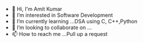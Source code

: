 - 👋 Hi, I'm Amit Kumar
- 👀 I’m interested in Software Development
- 🌱 I’m currently learning ...DSA using C, C++,Python
- 💞️ I’m looking to collaborate on ...
- 📫 How to reach me ...Pull up a request

<!---
severusamit/severusamit is a ✨ special ✨ repository because its `README.md` (this file) appears on your GitHub profile.
You can click the Preview link to take a look at your changes.
--->
